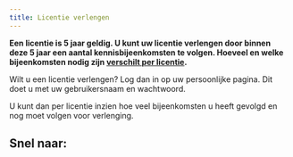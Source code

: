 ```yaml
---
title: Licentie verlengen
---
```

**Een licentie is 5 jaar geldig. U kunt uw licentie verlengen door binnen deze 5 jaar een aantal kennisbijeenkomsten te volgen. Hoeveel en welke bijeenkomsten nodig zijn [verschilt per licentie](/licenties/welke-licenties-zijn-er).**

Wilt u een licentie verlengen? Log dan in op uw persoonlijke pagina. Dit doet u met uw gebruikersnaam en wachtwoord.

U kunt dan per licentie inzien hoe veel bijeenkomsten u heeft gevolgd en nog moet volgen voor verlenging.

## Snel naar:

<link-container>
<link-button link='{"name": "Inloggen","url": "https://erkenningen.nl"}'></link-button>
<link-button link='{"name": "Welke licenties zijn er","url": "/licenties/welke-licenties-zijn-er"}'></link-button>
</link-container>
